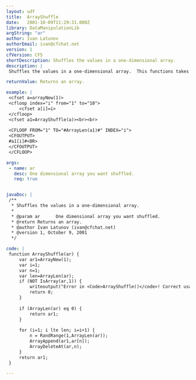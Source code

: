 ```yaml
---
layout: udf
title:  ArrayShuffle
date:   2001-10-09T11:29:31.000Z
library: DataManipulationLib
argString: "ar"
author: Ivan Latunov
authorEmail: ivan@cfchat.net
version: 1
cfVersion: CF5
shortDescription: Shuffles the values in a one-dimensional array.
description: |
 Shuffles the values in a one-dimensional array.  This functions takes a one-dimensional array and returns a new one with the values from the first randomly shuffled.

returnValue: Returns an array.

example: |
 <cfset a=arrayNew(1)>
 <cfloop index="i" from="1" to="10">
     <cfset a[i]=i>
 </cfloop>
 <cfset a1=ArrayShuffle(a)><br><br>
 
 <CFLOOP FROM="1" TO="#ArrayLen(a1)#" INDEX="i">
 <CFOUTPUT>
 #a1[i]#<BR>
 </CFOUTPUT>
 </CFLOOP>

args:
 - name: ar
   desc: One dimensional array you want shuffled.
   req: true


javaDoc: |
 /**
  * Shuffles the values in a one-dimensional array.
  * 
  * @param ar      One dimensional array you want shuffled. 
  * @return Returns an array. 
  * @author Ivan Latunov (ivan@cfchat.net) 
  * @version 1, October 9, 2001 
  */

code: |
 function ArrayShuffle(ar) {
     var ar1=ArrayNew(1);
     var i=1;
     var n=1;
     var len=ArrayLen(ar);
     if (NOT IsArray(ar,1)) {
         writeoutput("Error in <Code>ArrayShuffle()</code>! Correct usage: ArrayShuffle(<I>Array</I>) - Shuffles the values in one dimensional Array");
         return 0;
     }
     
     if (ArrayLen(ar) eq 0) {
         return ar1;
     }
     
     for (i=1; i lte len; i=i+1) {
         n = RandRange(1,ArrayLen(ar));
         ArrayAppend(ar1,ar[n]);
         ArrayDeleteAt(ar,n);
     }
     return ar1;
 }

---
```


